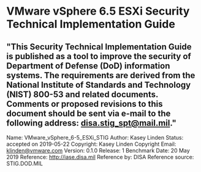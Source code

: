 # VMware vSphere 6.5 ESXi Security Technical Implementation Guide
"This Security Technical Implementation Guide is published as a tool to improve the security of Department of Defense (DoD) information systems. The requirements are derived from the National Institute of Standards and Technology (NIST) 800-53 and related documents. Comments or proposed revisions to this document should be sent via e-mail to the following address: disa.stig_spt@mail.mil."
---
Name: VMware_vSphere_6-5_ESXi_STIG
Author: Kasey Linden
Status: accepted on 2019-05-22
Copyright: Kasey Linden
Copyright Email: klinden@vmware.com
Version: 0.1.0
Release: 1 Benchmark Date: 20 May 2019
Reference: http://iase.disa.mil
Reference by: DISA
Reference source: STIG.DOD.MIL
